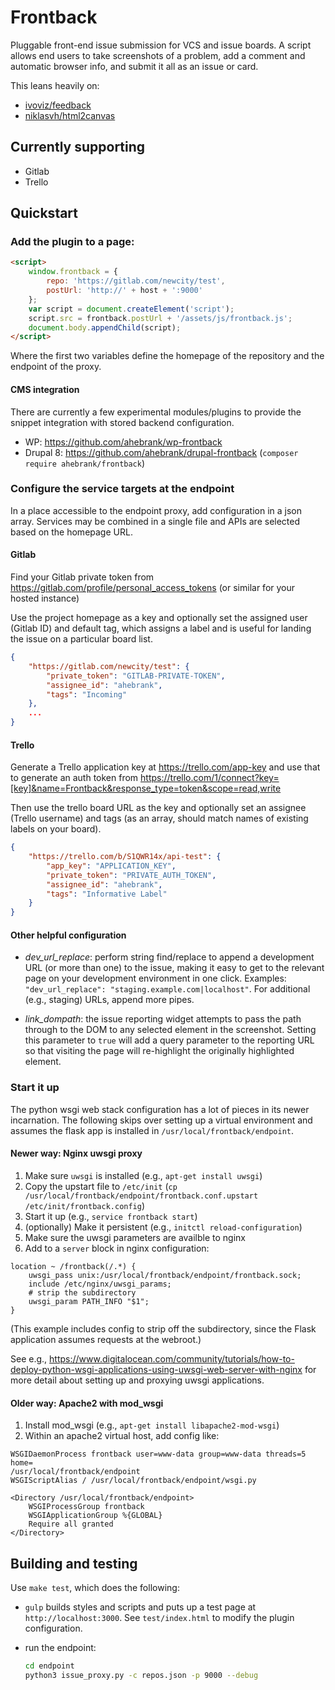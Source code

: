 # Frontback

Pluggable front-end issue submission for VCS and issue boards.  A script allows end users to take screenshots of a problem, add a comment and automatic browser info, and submit it all as an issue or card.

This leans heavily on:
- [ivoviz/feedback](https://github.com/ivoviz/feedback)
- [niklasvh/html2canvas](https://github.com/niklasvh/html2canvas)

## Currently supporting

- Gitlab
- Trello

## Quickstart

### Add the plugin to a page:

```html
<script>
	window.frontback = {
		repo: 'https://gitlab.com/newcity/test',
		postUrl: 'http://' + host + ':9000'
	};
	var script = document.createElement('script');
	script.src = frontback.postUrl + '/assets/js/frontback.js';
	document.body.appendChild(script);
</script>
```

Where the first two variables define the homepage of the repository and the endpoint of the proxy.

#### CMS integration

There are currently a few experimental modules/plugins to provide the snippet integration with stored backend configuration.

- WP: https://github.com/ahebrank/wp-frontback
- Drupal 8: https://github.com/ahebrank/drupal-frontback (`composer require ahebrank/frontback`)

### Configure the service targets at the endpoint

In a place accessible to the endpoint proxy, add configuration in a json array. Services may be combined in a single file and APIs are selected based on the homepage URL.

#### Gitlab

Find your Gitlab private token from https://gitlab.com/profile/personal_access_tokens (or similar for your hosted instance)

Use the project homepage as a key and optionally set the assigned user (Gitlab ID) and default tag, which assigns a label and is useful for landing the issue on a particular board list.

```json
{
    "https://gitlab.com/newcity/test": {
        "private_token": "GITLAB-PRIVATE-TOKEN",
        "assignee_id": "ahebrank",
        "tags": "Incoming"
    },
    ...
}
```

#### Trello

Generate a Trello application key at https://trello.com/app-key and use that to generate an auth token from https://trello.com/1/connect?key=[key]&name=Frontback&response_type=token&scope=read,write

Then use the trello board URL as the key and optionally set an assignee (Trello username) and tags (as an array, should match names of existing labels on your board).

```json
{
    "https://trello.com/b/S1QWR14x/api-test": {
        "app_key": "APPLICATION_KEY",
        "private_token": "PRIVATE_AUTH_TOKEN",
        "assignee_id": "ahebrank",
        "tags": "Informative Label"
    }
}
```

#### Other helpful configuration

- *dev_url_replace*: perform string find/replace to append a development URL (or more than one) to the issue, making it easy to get to the relevant page on your development environment in one click. Examples: `"dev_url_replace": "staging.example.com|localhost"`. For additional (e.g., staging) URLs, append more pipes.

- *link_dompath*: the issue reporting widget attempts to pass the path through to the DOM to any selected element in the screenshot. Setting this parameter to `true` will add a query parameter to the reporting URL so that visiting the page will re-highlight the originally highlighted element.

### Start it up

The python wsgi web stack configuration has a lot of pieces in its newer incarnation.
The following skips over setting up a virtual environment and assumes the flask app
is installed in `/usr/local/frontback/endpoint`.

#### Newer way: Nginx uwsgi proxy

1. Make sure `uwsgi` is installed (e.g., `apt-get install uwsgi`)
2. Copy the upstart file to `/etc/init` (`cp /usr/local/frontback/endpoint/frontback.conf.upstart /etc/init/frontback.config`)
3. Start it up (e.g., `service frontback start`)
4. (optionally) Make it persistent (e.g., `initctl reload-configuration`)
5. Make sure the uwsgi parameters are availble to nginx
6. Add to a `server` block in nginx configuration:

```
location ~ /frontback(/.*) {
    uwsgi_pass unix:/usr/local/frontback/endpoint/frontback.sock;
    include /etc/nginx/uwsgi_params;
    # strip the subdirectory
    uwsgi_param PATH_INFO "$1";
}
```

(This example includes config to strip off the subdirectory, since the Flask application assumes requests at the webroot.)

See e.g., https://www.digitalocean.com/community/tutorials/how-to-deploy-python-wsgi-applications-using-uwsgi-web-server-with-nginx for more detail about setting up and proxying uwsgi applications.

#### Older way: Apache2 with mod_wsgi

1. Install mod_wsgi (e.g., `apt-get install libapache2-mod-wsgi`)
2. Within an apache2 virtual host, add config like:

```
WSGIDaemonProcess frontback user=www-data group=www-data threads=5 home=
/usr/local/frontback/endpoint
WSGIScriptAlias / /usr/local/frontback/endpoint/wsgi.py

<Directory /usr/local/frontback/endpoint>
  	WSGIProcessGroup frontback
  	WSGIApplicationGroup %{GLOBAL}
    Require all granted
</Directory>
```


## Building and testing

Use `make test`, which does the following:

- `gulp` builds styles and scripts and puts up a test page at `http://localhost:3000`.  See `test/index.html` to modify the plugin configuration.

- run the endpoint:

    ```bash
    cd endpoint
    python3 issue_proxy.py -c repos.json -p 9000 --debug
    ```
